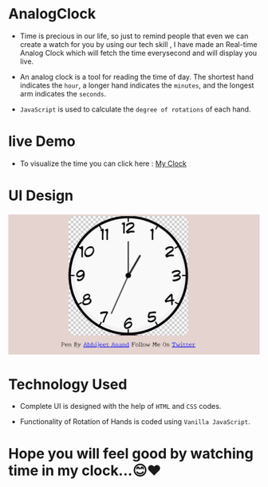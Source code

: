 # AnalogClock


- Time is precious in our life, so just to remind people that even we can create a watch for you by using our tech skill , I have made an Real-time Analog Clock which will fetch the time everysecond and will display you live.

- An analog clock is a tool for reading the time of day. The shortest hand indicates the `hour`, a longer hand indicates the `minutes`, and the longest arm indicates the `seconds`.

- `JavaScript` is used to calculate the `degree of rotations` of each hand.

# live Demo 

- To visualize the time you can click here : [My Clock](https://abhijeetanand45.github.io/AnalogClock/)


# UI Design

<img src="Image\clockUI.png">


# Technology Used

- Complete UI is designed with the help of `HTML` and `CSS` codes.

- Functionality of Rotation of Hands is coded using `Vanilla JavaScript`.

# Hope you will feel good by watching time in my clock...😊❤